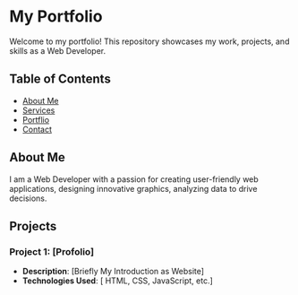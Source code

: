 # My Portfolio

Welcome to my portfolio! This repository showcases my work, projects, and skills as a Web Developer.

## Table of Contents
- [About Me](#about-me)
- [Services](#Services)
- [Portflio](#Portflio)
- [Contact](#contact)

## About Me
I am a Web Developer with a passion for creating user-friendly web applications, designing innovative graphics, analyzing data to drive decisions.

## Projects

### Project 1: [Profolio]
- **Description**: [Briefly My Introduction as Website]
- **Technologies Used**: [ HTML, CSS, JavaScript, etc.]
